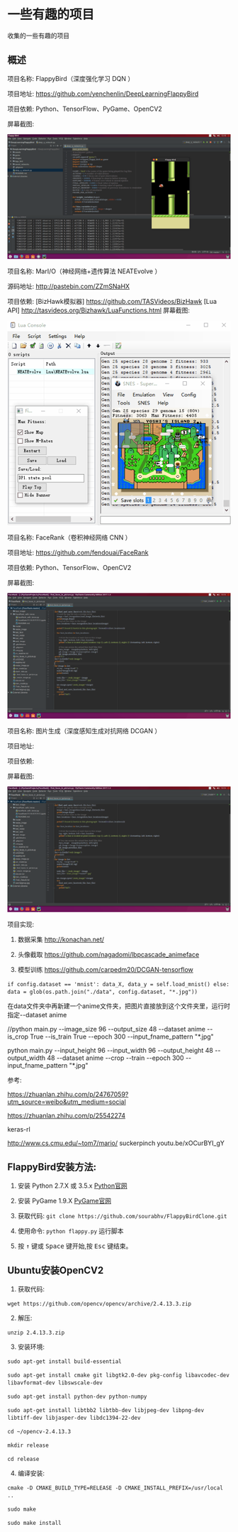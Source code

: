 # 一些有趣的项目
收集的一些有趣的项目

概述
---
项目名称: FlappyBird（深度强化学习 DQN ）

项目地址: https://github.com/yenchenlin/DeepLearningFlappyBird

项目依赖: Python、TensorFlow、PyGame、OpenCV2

屏幕截图: 

![image](images/FlappyBird.gif)


项目名称: MarI/O（神经网络+遗传算法 NEATEvolve ）

源码地址: http://pastebin.com/ZZmSNaHX

项目依赖: [BizHawk模拟器] https://github.com/TASVideos/BizHawk
          [Lua API] http://tasvideos.org/Bizhawk/LuaFunctions.html
屏幕截图: 

![image](images/Mario.gif)


项目名称: FaceRank（卷积神经网络 CNN ）

项目地址: https://github.com/fendouai/FaceRank

项目依赖: Python、TensorFlow、OpenCV2

屏幕截图:

![image](images/FaceRank.png)


项目名称: 图片生成（深度感知生成对抗网络 DCGAN ）

项目地址: 

项目依赖: 

屏幕截图: 

![image](images/FaceRank.png)

项目实现: 

1. 数据采集     http://konachan.net/

2. 头像截取     https://github.com/nagadomi/lbpcascade_animeface

3. 模型训练     https://github.com/carpedm20/DCGAN-tensorflow

`
if config.dataset == 'mnist':
            data_X, data_y = self.load_mnist()
        else:
            data = glob(os.path.join("./data", config.dataset, "*.jpg"))
`

在data文件夹中再新建一个anime文件夹，把图片直接放到这个文件夹里，运行时指定--dataset anime

//python main.py --image_size 96 --output_size 48 --dataset anime --is_crop True --is_train True --epoch 300 --input_fname_pattern "*.jpg"

python main.py --input_height 96 --input_width 96 --output_height 48 --output_width 48 --dataset anime --crop --train --epoch 300 --input_fname_pattern "*.jpg"

参考:

https://zhuanlan.zhihu.com/p/24767059?utm_source=weibo&utm_medium=social

https://zhuanlan.zhihu.com/p/25542274

keras-rl

http://www.cs.cmu.edu/~tom7/mario/
suckerpinch
youtu.be/xOCurBYI_gY


FlappyBird安装方法:
---

1. 安装 Python 2.7.X 或 3.5.x [Python官网](https://www.python.org/download/releases/)

2. 安装 PyGame 1.9.X [PyGame官网](http://www.pygame.org/download.shtml)

3. 获取代码: `git clone https://github.com/sourabhv/FlappyBirdClone.git`

4. 使用命令: `python flappy.py` 运行脚本

5. 按 <kbd>&uarr;</kbd> 键或 <kbd>Space</kbd> 键开始,按 <kbd>Esc</kbd> 键结束。

Ubuntu安装OpenCV2
---
1. 获取代码: 

`wget https://github.com/opencv/opencv/archive/2.4.13.3.zip`

2. 解压: 

`unzip 2.4.13.3.zip`

3. 安装环境:

`sudo apt-get install build-essential`

`sudo apt-get install cmake git libgtk2.0-dev pkg-config libavcodec-dev libavformat-dev libswscale-dev`

`sudo apt-get install python-dev python-numpy`

`sudo apt-get install libtbb2 libtbb-dev libjpeg-dev libpng-dev libtiff-dev libjasper-dev libdc1394-22-dev`

`cd ~/opencv-2.4.13.3`

`mkdir release`

`cd release`

4. 编译安装:

`cmake -D CMAKE_BUILD_TYPE=RELEASE -D CMAKE_INSTALL_PREFIX=/usr/local ..`

`sudo make`

`sudo make install`